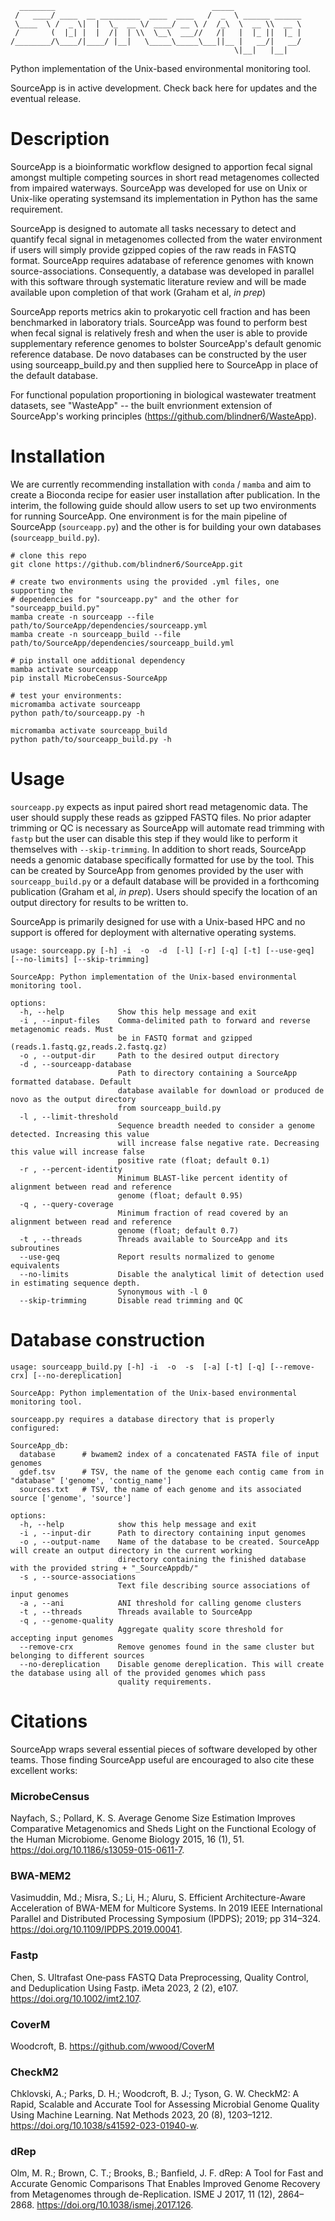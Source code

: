       ________                                   _____                 
     /   ____/ ____  __ _________  ____  ____   /  _  \ ______ ______  
     \____  \ /  _ \|  |  \_  __ \/ ____/ __ \ /  /_\  \  __ \\  __ \ 
     /       (  |_| |  |  /|  | \\  \__\  ___//   /|   |  |_ ||  |_ |
    /________/\____/|____/ |__|   \_____\_____\___||__ |   __/|   __/ 
                                                      \|__|   |__|   

Python implementation of the Unix-based environmental monitoring tool.

SourceApp is in active development. Check back here for updates and the eventual release.

# Description 
SourceApp is a bioinformatic workflow designed to apportion fecal signal amongst multiple competing sources in short read metagenomes collected from impaired waterways. SourceApp was developed for use on Unix or Unix-like operating systemsand its implementation in Python has the same requirement.

SourceApp is designed to automate all tasks necessary to detect and quantify fecal signal in metagenomes collected from the water environment if users will simply provide gzipped copies of the raw reads in FASTQ format. SourceApp requires adatabase of reference genomes with known source-associations. Consequently, a database was developed in parallel with this software through systematic literature review and will be made available upon completion of that work (Graham et al, _in prep_)

SourceApp reports metrics akin to prokaryotic cell fraction and has been benchmarked in laboratory trials. SourceApp was found to perform best when fecal signal is relatively fresh and when the user is able to provide supplementary reference genomes to bolster SourceApp's default genomic reference database. De novo databases can be constructed by the user using sourceapp_build.py and then supplied here to SourceApp in place of the default database. 

For functional population proportioning in biological wastewater treatment datasets, see "WasteApp" -- the built envrionment extension of SourceApp's working principles (https://github.com/blindner6/WasteApp). 

# Installation

We are currently recommending installation with `conda` / `mamba` and aim to create a Bioconda recipe for easier user installation after publication. In the interim, the following guide should allow users to set up two environments for running SourceApp. One environment is for the main pipeline of SourceApp (`sourceapp.py`) and the other is for building your own databases (`sourceapp_build.py`). 
```
# clone this repo
git clone https://github.com/blindner6/SourceApp.git

# create two environments using the provided .yml files, one supporting the 
# dependencies for "sourceapp.py" and the other for "sourceapp_build.py"
mamba create -n sourceapp --file path/to/SourceApp/dependencies/sourceapp.yml
mamba create -n sourceapp_build --file path/to/SourceApp/dependencies/sourceapp_build.yml

# pip install one additional dependency
mamba activate sourceapp
pip install MicrobeCensus-SourceApp

# test your environments:
micromamba activate sourceapp
python path/to/sourceapp.py -h

micromamba activate sourceapp_build
python path/to/sourceapp_build.py -h

```
# Usage

`sourceapp.py` expects as input paired short read metagenomic data. The user should supply these reads as gzipped FASTQ files. No prior adapter trimming or QC is necessary as SourceApp will automate read trimming with `fastp` but the user can disable this step if they would like to perform it themselves with `--skip-trimming`. In addition to short reads, SourceApp needs a genomic database specifically formatted for use by the tool. This can be created by SourceApp from genomes provided by the user with `sourceapp_build.py` or a default database will be provided in a forthcoming publication (Graham et al, _in prep_). Users should specify the location of an output directory for results to be written to. 

SourceApp is primarily designed for use with a Unix-based HPC and no support is offered for deployment with alternative operating systems.

```
usage: sourceapp.py [-h] -i  -o  -d  [-l] [-r] [-q] [-t] [--use-geq] [--no-limits] [--skip-trimming]

SourceApp: Python implementation of the Unix-based environmental monitoring tool.

options:
  -h, --help            Show this help message and exit
  -i , --input-files    Comma-delimited path to forward and reverse metagenomic reads. Must 
                        be in FASTQ format and gzipped (reads.1.fastq.gz,reads.2.fastq.gz)
  -o , --output-dir     Path to the desired output directory
  -d , --sourceapp-database 
                        Path to directory containing a SourceApp formatted database. Default 
                        database available for download or produced de novo as the output directory 
                        from sourceapp_build.py
  -l , --limit-threshold 
                        Sequence breadth needed to consider a genome detected. Increasing this value 
                        will increase false negative rate. Decreasing this value will increase false 
                        positive rate (float; default 0.1)
  -r , --percent-identity 
                        Minimum BLAST-like percent identity of alignment between read and reference 
                        genome (float; default 0.95)
  -q , --query-coverage 
                        Minimum fraction of read covered by an alignment between read and reference 
                        genome (float; default 0.7)
  -t , --threads        Threads available to SourceApp and its subroutines
  --use-geq             Report results normalized to genome equivalents
  --no-limits           Disable the analytical limit of detection used in estimating sequence depth.   
                        Synonymous with -l 0
  --skip-trimming       Disable read trimming and QC

```

# Database construction

```
usage: sourceapp_build.py [-h] -i  -o  -s  [-a] [-t] [-q] [--remove-crx] [--no-dereplication]

SourceApp: Python implementation of the Unix-based environmental monitoring tool.

sourceapp.py requires a database directory that is properly configured:

SourceApp_db:
  database      # bwamem2 index of a concatenated FASTA file of input genomes
  gdef.tsv      # TSV, the name of the genome each contig came from in "database" ['genome', 'contig_name']
  sources.txt   # TSV, the name of each genome and its associated source ['genome', 'source']

options:
  -h, --help            show this help message and exit
  -i , --input-dir      Path to directory containing input genomes
  -o , --output-name    Name of the database to be created. SourceApp will create an output directory in the current working
                        directory containing the finished database with the provided string + "_SourceAppdb/"
  -s , --source-associations 
                        Text file describing source associations of input genomes
  -a , --ani            ANI threshold for calling genome clusters
  -t , --threads        Threads available to SourceApp
  -q , --genome-quality 
                        Aggregate quality score threshold for accepting input genomes
  --remove-crx          Remove genomes found in the same cluster but belonging to different sources
  --no-dereplication    Disable genome dereplication. This will create the database using all of the provided genomes which pass
                        quality requirements.
```

# Citations

SourceApp wraps several essential pieces of software developed by other teams. 
Those finding SourceApp useful are encouraged to also cite these excellent works:
    
### MicrobeCensus

Nayfach, S.; Pollard, K. S. Average Genome Size Estimation Improves Comparative Metagenomics and Sheds Light on the Functional Ecology of the Human Microbiome. Genome Biology 2015, 16 (1), 51. https://doi.org/10.1186/s13059-015-0611-7.

### BWA-MEM2

Vasimuddin, Md.; Misra, S.; Li, H.; Aluru, S. Efficient Architecture-Aware Acceleration of BWA-MEM for Multicore Systems. In 2019 IEEE International Parallel and Distributed Processing Symposium (IPDPS); 2019; pp 314–324. https://doi.org/10.1109/IPDPS.2019.00041.

### Fastp

Chen, S. Ultrafast One‐pass FASTQ Data Preprocessing, Quality Control, and Deduplication Using Fastp. iMeta 2023, 2 (2), e107. https://doi.org/10.1002/imt2.107.

### CoverM

Woodcroft, B. https://github.com/wwood/CoverM

### CheckM2

Chklovski, A.; Parks, D. H.; Woodcroft, B. J.; Tyson, G. W. CheckM2: A Rapid, Scalable and Accurate Tool for Assessing Microbial Genome Quality Using Machine Learning. Nat Methods 2023, 20 (8), 1203–1212. https://doi.org/10.1038/s41592-023-01940-w.

### dRep

Olm, M. R.; Brown, C. T.; Brooks, B.; Banfield, J. F. dRep: A Tool for Fast and Accurate Genomic Comparisons That Enables Improved Genome Recovery from Metagenomes through de-Replication. ISME J 2017, 11 (12), 2864–2868. https://doi.org/10.1038/ismej.2017.126.
